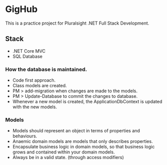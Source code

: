 # GigHub
This is a practice project for Pluralsight .NET Full Stack Development.

## Stack
- .NET Core MVC
- SQL Database

### How the database is maintained.
- Code first approach.
- Class models are created.
- PM > add-migration when changes are made to the models. 
- PM > Update-Database to commit the changes to database.
- Whenever a new model is created, the ApplicationDbContext is updated with the new models.

### Models
- Models should represent an object in terms of properties and behaviours.
- Anaemic domain models are models that only describes properties. 
- Encapsulate business logic in domain models, so that business logic grows and contained within your domain models.
- Always be in a valid state. (through access modifiers)